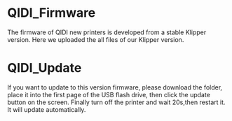 # QIDI_Firmware
The firmware of QIDI new printers is developed from a stable Klipper version.  Here we uploaded the all files of our Klipper version.
# QIDI_Update
If you want to update to this version firmware, please download the folder, place it into the first page of the USB flash drive, then click the update button on the screen. Finally turn off the printer and wait 20s,then restart it. It will update automatically.